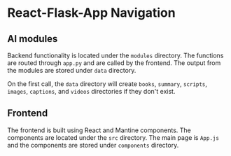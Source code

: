 # React-Flask-App Navigation

## AI modules
Backend functionality is located under the `modules` directory. The functions are routed through `app.py` and are called by the frontend. The output from the modules are stored under `data` directory.

On the first call, the `data` directory will create `books`, `summary`, `scripts`, `images`, `captions`, and `videos` directories if they don't exist.

## Frontend
The frontend is built using React and Mantine components. The components are located under the `src` directory. The main page is `App.js` and the components are stored under `components` directory.